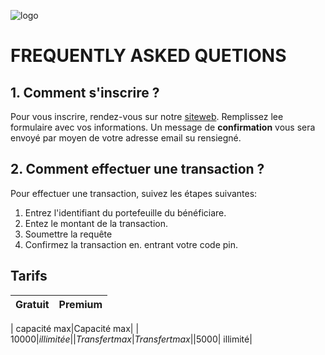 ![logo](https://github.com/henrid3v/learn-markdown/raw/main/banner.png)
# FREQUENTLY ASKED QUETIONS

## 1. Comment s'inscrire ?
Pour vous inscrire, rendez-vous sur notre [siteweb](www.fambfad.com/signup). Remplissez lee formulaire avec vos informations. Un message de **confirmation** vous sera envoyé par moyen de votre adresse email su rensiegné.
## 2. Comment effectuer une transaction ?
Pour effectuer une transaction, suivez les étapes suivantes:

1. Entrez l'identifiant du portefeuille du bénéficiare.
2. Entez le montant de la transaction.
3. Soumettre la requête
4. Confirmez la transaction en. entrant votre code pin. 

## Tarifs
|Gratuit|Premium |
|--------|-------|

| capacité max|Capacité max|
| 10000$| illimitée|
|Transfert max|Transfert max|
|5000$| illimité|
